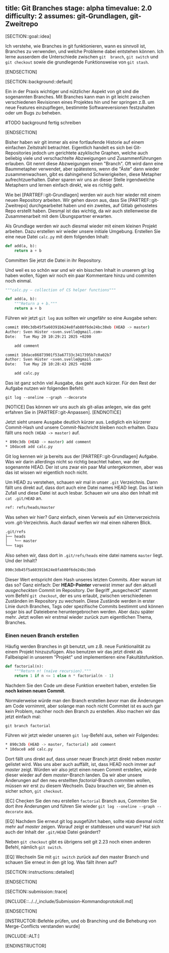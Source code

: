 title: Git Branches
stage: alpha
timevalue: 2.0
difficulty: 2
assumes: git-Grundlagen, git-Zweitrepo
---

[SECTION::goal::idea]

Ich verstehe, wie Branches in git funktionieren, wann es sinnvoll ist, Branches zu verwenden, und 
welche Probleme dabei entstehen können. Ich lerne ausserdem die Unterschiede zwischen `git 
branch`, `git switch` und `git checkout` sowie die grundlegende Funktionsweise von `git stash`.

[ENDSECTION]

[SECTION::background::default]

Ein in der Praxis wichtiger und nützlicher Aspekt von git sind die sogenannten Branches.
Mit Branches kann man in git leicht zwischen verschiedenen Revisionen eines Projektes hin und her 
springen z.B. um neue Features einzupflegen, bestimmte Softwareversionen festzuhalten oder um 
Bugs zu beheben. 

#TODO background fertig schreiben

[ENDSECTION]

Bisher haben wir git immer als eine fortlaufende Historie auf einem einfachen Zeitstrahl 
betrachtet. Eigentlich handelt es sich bei Git-Repositories jedoch um gerichtete azyklische Graphen,
welche auch beliebig viele und verschachtelte Abzweigungen und Zusammenführungen erlauben.
Git nennt diese Abzweigungen einen "Branch". Oft wird dann eine Baummetapher verwendet, aber 
spätestens, wenn die "Äste" dann wieder zusammenwachsen, gibt es dahingehend Schwierigkeiten, 
diese Metapher aufrechtzuerhalten. Daher sparen wir uns an dieser Stelle irgendwelche Metaphern 
und lernen einfach direkt, wie es richtig geht.

Wie bei [PARTREF::git-Grundlagen] werden wir auch hier wieder mit einem neuen Repository arbeiten.
Wir gehen davon aus, dass Sie [PARTREF::git-Zweitrepo] durchgearbeitet haben und ein zweites, 
auf Gitlab gehostetes Repo erstellt haben. Diesmal ist das wichtig, da wir auch stellenweise die 
Zusammenarbeit mit dem Übungspartner erwarten.

Als Grundlage werden wir auch diesmal wieder mit einem kleinen Projekt arbeiten. Dazu erstellen 
wir wieder unsere initiale Umgebung. Erstellen Sie eine neue Datei `calc.py` mit dem folgenden 
Inhalt:

```python
def add(a, b):
    return a + b
```

Committen Sie jetzt die Datei in ihr Repository.

Und weil es so schön war und wir ein bisschen Inhalt in unserem git log haben wollen, fügen wir 
noch ein paar Kommentare hinzu und commiten noch einmal. 

```python
"""calc.py – collection of CS helper functions"""

def add(a, b):
    """Return a + b."""
    return a + b
```

Führen wir jetzt `git log` aus sollten wir ungefähr so eine Ausgabe sehen:

```bash
commit 890c3db45f5a60391b624e8fab80f6de24bc38eb (HEAD -> master)
Author: Sven Hüster <sven.svelle@gmail.com>
Date:   Tue May 20 10:29:21 2025 +0200

    add comment

commit 10dace86873901f53a67733c3417395b7c0a02b7
Author: Sven Hüster <sven.svelle@gmail.com>
Date:   Tue May 20 10:28:43 2025 +0200

    add calc.py
```

Das ist ganz schön viel Ausgabe, das geht auch kürzer.
Für den Rest der Aufgabe nutzen wir folgenden Befehl:

`git log --oneline --graph --decorate`

[NOTICE]
Das können wir uns auch als git-alias anlegen, wie das geht erfahren Sie in [PARTREF::git-Anpassen].
[ENDNOTICE]

Jetzt sieht unsere Ausgabe deutlich kürzer aus. Lediglich ein kürzerer Commit-Hash und unsere 
Commit-Nachricht bleiben noch erhalten. Dazu fällt uns noch `(HEAD -> master)` auf.

```bash
* 890c3db (HEAD -> master) add comment
* 10dace8 add calc.py
```

Git log kennen wir ja bereits aus der [PARTREF::git-Grundlagen] Aufgabe. Was wir darin 
allerdings nicht so richtig beachtet haben, war der sogenannte HEAD. Der ist uns zwar ein paar 
Mal untergekommen, aber was das ist wissen wir eigentlich noch nicht.

Um HEAD zu verstehen, schauen wir mal in unser `.git` Verzeichnis. Dann fällt uns direkt auf, 
dass dort auch eine Datei names HEAD liegt. Das ist kein Zufall und diese Datei ist auch lesbar. 
Schauen wir uns also den Inhalt mit `cat .git/HEAD` an.

```bash
ref: refs/heads/master
```

Was sehen wir hier? Ganz einfach, einen Verweis auf ein Unterverzeichnis vom .git-Verzeichnis.
Auch darauf werfen wir mal einen näheren Blick.

```bash
.git/refs
├── heads
│   └── master
└── tags
```

Also sehen wir, dass dort in `.git/refs/heads` eine datei namens `master` liegt.
Und der Inhalt?

```bash
890c3db45f5a60391b624e8fab80f6de24bc38eb
```

Dieser Wert entspricht dem Hash unseres letzten Commits. Aber warum ist das so? Ganz einfach: 
Der **HEAD-Pointer** verweist immer auf den aktuell _ausgecheckten_ Commit im Repository. Der 
Begriff „ausgecheckt“ stammt vom Befehl `git checkout`, der es uns erlaubt, zwischen 
verschiedenen Zuständen im Repository zu wechseln. Diese Zustände werden in erster Linie durch 
Branches, Tags oder spezifische Commits bestimmt und können sogar bis auf Dateiebene 
heruntergebrochen werden. Aber dazu später mehr. Jetzt wollen wir erstmal wieder zurück zum 
eigentlichen Thema, Branches.


### Einen neuen Branch erstellen

Häufig werden Branches in git benutzt, um z.B. neue Funktionalität zu einem Projekt hinzuzufügen.
Also benutzen wir das jetzt direkt als Fallbeispiel in unserem "Projekt" und implementieren eine 
Fakultätsfunktion.

```python
def factorial(n):
    """Return n! (naïve recursion)."""
    return 1 if n <= 1 else n * factorial(n - 1)
```

Nachdem Sie den Code um diese Funktion erweitert haben, erstellen Sie **noch keinen neuen Commit**.

Normalerweise würde man den Branch erstellen *bevor* man die Änderungen am Code vornimmt, aber 
solange man noch nicht Commitet ist es auch gar kein Problem, nachher noch den Branch zu erstellen.
Also machen wir das jetzt einfach mal:

`git branch factorial`

Führen wir jetzt wieder unseren `git log`-Befehl aus, sehen wir Folgendes:

```bash
* 890c3db (HEAD -> master, factorial) add comment
* 10dace8 add calc.py
```

Dort fällt uns direkt auf, dass unser neuer Branch jetzt direkt neben *master* gelistet wird.
Was uns aber auch auffällt, ist, dass HEAD noch immer auf *master* zeigt. Würden wir also jetzt 
einen neuen Commit erstellen, würde dieser wieder auf dem *master*-Branch landen. Da wir aber 
unsere Änderungen auf den neu erstellten *factorial*-Branch commiten wollen, müssen wir erst zu 
diesem Wechseln. Dazu brauchen wir, Sie ahnen es sicher schon, `git checkout`.

[EC] Checken Sie den neu erstellen `factorial` Branch aus, Commiten Sie dort ihre Änderungen und 
führen Sie wieder `git log --oneline --graph --decorate` aus.

[EQ] Nachdem Sie erneut git log ausgeführt haben, sollte `HEAD` diesmal nicht mehr auf *master* 
zeigen. Worauf zeigt er stattdessen und warum? Hat sich auch der Inhalt der `.git/HEAD` Datei 
geändert?

Neben `git checkout` gibt es übrigens seit git 2.23 noch einen anderen Befehl, nämlich `git switch`.

[EQ] Wechseln Sie mit `git switch` zurück auf den master Branch und schauen Sie erneut in den git 
log. Was fällt ihnen auf?




[SECTION::instructions::detailed]

[ENDSECTION]

[SECTION::submission::trace]

[INCLUDE::../../_include/Submission-Kommandoprotokoll.md]

[ENDSECTION]

[INSTRUCTOR::Befehle prüfen, und ob Branching und die Behebung von Merge-Conflicts verstanden wurde]

[INCLUDE::ALT:]

[ENDINSTRUCTOR]
